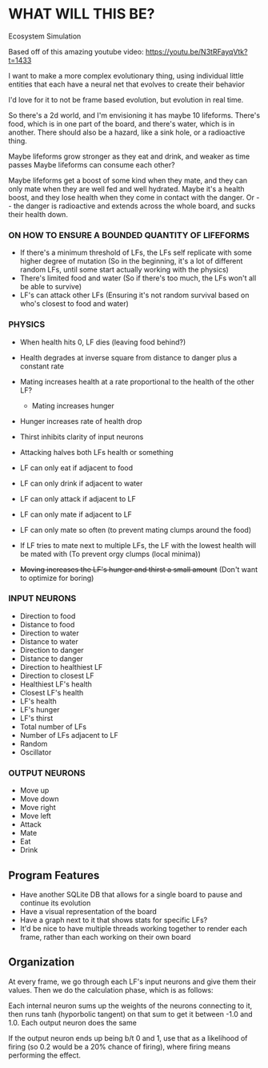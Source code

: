 # WHAT WILL THIS BE?

Ecosystem Simulation

Based off of this amazing youtube video: https://youtu.be/N3tRFayqVtk?t=1433

I want to make a more complex evolutionary thing, using individual little entities that each
have a neural net that evolves to create their behavior

I'd love for it to not be frame based evolution, but evolution in real time.

So there's a 2d world, and I'm envisioning it has maybe 10 lifeforms.
There's food, which is in one part of the board, and there's water, which is in another.
There should also be a hazard, like a sink hole, or a radioactive thing.

Maybe lifeforms grow stronger as they eat and drink, and weaker as time passes
Maybe lifeforms can consume each other?

Maybe lifeforms get a boost of some kind when they mate, and they can only mate when they are
well fed and well hydrated. Maybe it's a health boost, and they lose health when they come in
contact with the danger. Or -- the danger is radioactive and extends across the whole board,
and sucks their health down.

### ON HOW TO ENSURE A BOUNDED QUANTITY OF LIFEFORMS

* If there's a minimum threshold of LFs, the LFs self replicate with some higher degree of mutation
    (So in the beginning, it's a lot of different random LFs, until some start actually working
    with the physics)
* There's limited food and water (So if there's too much, the LFs won't all be able to survive)
* LF's can attack other LFs (Ensuring it's not random survival based on who's closest to food and
  water)

### PHYSICS

* When health hits 0, LF dies (leaving food behind?)
* Health degrades at inverse square from distance to danger plus a constant rate
* Mating increases health at a rate proportional to the health of the other LF?
    * Mating increases hunger
* Hunger increases rate of health drop
* Thirst inhibits clarity of input neurons
* Attacking halves both LFs health or something

* LF can only eat if adjacent to food
* LF can only drink if adjacent to water
* LF can only attack if adjacent to LF
* LF can only mate if adjacent to LF

* LF can only mate so often (to prevent mating clumps around the food)
* If LF tries to mate next to multiple LFs, the LF with the lowest health will be mated with (To prevent orgy clumps (local minima))

* ~~Moving increases the LF's hunger and thirst a small amount~~ (Don't want to optimize for boring)

### INPUT NEURONS
* Direction to food
* Distance to food
* Direction to water
* Distance to water
* Direction to danger
* Distance to danger
* Direction to healthiest LF
* Direction to closest LF
* Healthiest LF's health
* Closest LF's health
* LF's health
* LF's hunger
* LF's thirst
* Total number of LFs
* Number of LFs adjacent to LF
* Random
* Oscillator

### OUTPUT NEURONS
* Move up
* Move down
* Move right
* Move left
* Attack
* Mate
* Eat
* Drink


## Program Features

* Have another SQLite DB that allows for a single board to pause and continue its evolution
* Have a visual representation of the board
* Have a graph next to it that shows stats for specific LFs?
* It'd be nice to have multiple threads working together to render each frame, rather than each working on their own board

## Organization

At every frame, we go through each LF's input neurons and give them their values. Then we do the calculation phase, which is as follows:

Each internal neuron sums up the weights of the neurons connecting to it, then runs tanh (hyporbolic tangent) on that sum to get it between -1.0 and 1.0.
Each output neuron does the same

If the output neuron ends up being b/t 0 and 1, use that as a likelihood of firing (so 0.2 would be a 20% chance of firing), where firing means performing the effect.

